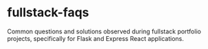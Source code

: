 # fullstack-faqs
Common questions and solutions observed during fullstack portfolio projects, specifically for Flask and Express React applications.
